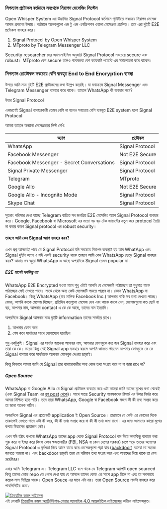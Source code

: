 <!-- # আমাদের অনলাইনে মেসেজ আদান প্রদান কতটা নিরাপদ? -->
### সিগন্যাল প্রটোকল বর্তমানে সবথেকে নিরাপদ মেসেজিং সিস্টেম

Open Whisper System এর উদ্ভাবিত Signal Protocol বর্তমানে পৃথিবীতে সবচেয়ে নিরাপদ মেসেজ আদান প্রদানের উপায়। বর্তমানে অনেকগুলো এন্ড টু এন্ড এনক্রিপশন ওয়ালা মেসেঞ্জার প্রচলিত। তবে এরা দুইটি E2E প্রটোকল ব্যবহার করে। 

1. Signal Protocol by Open Whisper System
1. MTproto by Telegram Messenger LLC

Security researcher দের অ্যানালাইসিস অনুযায়ি Signal Protocol সবচেয়ে secure এবং robust। MTproto বেশ secure হলেও গবেষকরা বেশ কয়েকটি পয়েন্টে এর সমালোচনা করে থাকেন।

### সিগন্যাল প্রোটোকল সবচেয়ে বেশি ব্যবহৃত End to End Encryption ব্যবস্থা

উপরে আমি মাত্র দুইটি E2E প্রটোকলের কথা উল্লেখ করেছি। যা যথাক্রমে Signal Messenger এবং Telegram Messenger ব্যবহার করে থাকে। তাহলে WhatsApp কী ব্যবহার করে?

উত্তর Signal Protocol

একারণেই Signal ব্যবহারকারী তেমন বেশি না হলেও সবচেয়ে বেশি ব্যবহৃত E2E system হলো Signal Protocol

আমরা তাহলে অন্যান্য মেসেঞ্জারের লিস্ট দেখি:



| অ্যাপ                                     | প্রটোকল         |
| ----------------------------------------- | --------------- |
| WhatsApp                                  | Signal Protocol |
| Facebook Messenger                        | Not E2E Secure  |
| Facebook Messenger - Secret Conversations | Signal Protocol |
| Signal Private Messenger                  | Signal Protocol |
| Telegram                                  | MTproto         |
| Google Allo                               | Not E2E Secure  |
| Google Allo - Incognito Mode              | Signal Protocol |
| Skype Chat                                | Signal Protocol |


সুতরাং পরিস্কার দেখা যাচ্ছে Telegram ব্যতিত সব জনপ্রিয় E2E মেসেজিং অ্যাপ Signal Protocol ব্যবহার করে। Google, Facebook বা Microsoft এর মতো বড় বড় টেক জায়ান্টের নতুন করে protocol তৈরি না করার কারণ Signal protocol এর robust security।

#### তাহলে আমি কেন Signal অ্যাপ ব্যবহার করব?
এখন প্রশ্ন আসতেই পারে যে Signal Protocol যদি সবচেয়ে নিরাপদ ব্যবস্থাই হয় আর WhatApp এবং Signal দুইটা অ্যাপ এ যদি একই security থাকে তাহলে আমি কেন WhatsApp ছেড়ে Signal ব্যবহার করব? আমার সব বন্ধুরা WhatsApp এ আছে অপরদিকে Signal তেমন popular না।

##### E2E মানেই সবকিছু নয়
WhatsApp E2E Encrypted হওয়া মানে শুধু এটাই আপনি যে মেসেজটি পাঠাচ্ছেন তা শুধুমাত্র যাকে পাঠাচ্ছেন সেই দেখতে পাবে। মাঝে থেকে অন্য কেউ মেসেজটি পড়তে পারবে না। যেমন WhatsApp বা Facebook। কিন্তু WhatsApp (যার মালিক Facebook Inc.) আপনার বাকি সব তথ্য দেখতে পাচ্ছে। যেমন, আপনি কাকে মেসেজ দিচ্ছেন, প্রতিদিন কতগুলো মেসেজ দেন এবং কাকে কাকে দেন, মেসেজগুলো কত ছোট বা বড়, আপনার নাম, আপনার contact এ কে কে আছে, তাদের নাম ইত্যাদি।

অপরদিকে Signal আপনার মাত্র দুইটি information তাদের সার্ভারে রাখে।


1. আপনার ফোন নম্বর
1. শেষ কবে সার্ভারের সাথে যোগাযোগ হয়েছিল 


শুধু একটুকুই। Signal এর সার্ভার জানেনা আপনার নাম, আপনার ফোনবুকে কত জন Signal ব্যবহার করে এবং তারা কে কে। ভয়ের কিছু নেই Signal app ব্যবহার করলে আপনি জানতে পারবেন আপনার ফোনবুকে কে কে Signal ব্যবহার করে সার্ভারকে আপনার ফোনবুক দেওয়া ছাড়াই।

কিন্তু কিভাবে আমরা জানি যে Signal তার ব্যবহারকারীর অন্য কোন তথ্য সংগ্রহ করে না বা জমা রাখে না?

##### Open Source
WhatsApp বা Google Allo যে Signal প্রটোকল ব্যবহার করে এটা আমরা জানি তাদের মুখের কথা থেকেই (এবং Signal Team এর  [ব্লগ post](https://signal.org/blog/whatsapp-complete/) [থেকে](https://signal.org/blog/allo/))। সাথে সতন্ত্র Security গবেষকদের রিসার্চ এর উপর নির্ভর করে আমরা নিশ্চিত হতে পারি। তবে তারা WhatsApp, Google বা Facebook সংগে কী কী তথ্য সংগ্রহ করে তা জানা অনেক কঠিন। 

অপরদিকে Signal এর প্রত্যেকটি application ই Open Source। তারমানে যে কেউ এর কোডের দিকে তাকালেই দেখতে পাবে এটা কী করে, কী কী তথ্য সংগ্রহ করে বা কী কী তথ্য জমা রাখে। এর জন্য আমাদের কারো মুখের কথায় বিশ্বাসের প্রয়োজন নেই।

এখন যদি হঠাৎ কখনো WhatsApp তাদের app থেকে Signal Protocol বাদ দিয়ে অন্যকিছু ব্যবহার করা শুরু করে বা ইচ্ছা করে কিংবা কোন ক্ষমতাধারীর (FBI, NSA বা কোন দেশের সরকার) চাপে পড়ে তাদের অ্যাাপের Signal Protocol এ দুর্বলতা নিয়ে আসে যাতে করে মেসেজগুলো পড়া যায় ([backdoor](https://en.wikipedia.org/wiki/Backdoor_(computing))) আমরা তা সহজে জানতে পারবো না। এবং backdoor ছাড়াই তারা যে পরিমান তথ্য সংগ্রহ করে এবং অন্যদের দিয়ে থাকে তা বেশ [অস্বস্তিকর](https://www.forbes.com/sites/thomasbrewster/2017/01/22/whatsapp-facebook-backdoor-government-data-request/#2e73896a1030)।

এবার আসি Telegram এ। Telegram LLC বলে থাকে যে Telegram অ্যাপটি open sourced কিন্তু তাদের কোড repo তে গেলে দেখা যায় যে আসলে তাদের কোড এর সাথে app মিলে না এবং তা সবসময়ে কয়েক মাস পিছিয়ে থাকে। Open Souce এর মানে এটা নয়। তারা Open Source নামটা ব্যবহার করে পাবলিসিটির _জন্য।_



[![ক্রিয়েটিভ কমন্স লাইসেন্স](https://i.creativecommons.org/l/by-sa/4.0/88x31.png)](http://creativecommons.org/licenses/by-sa/4.0/)  
এই লেখাটি [ক্রিয়েটিভ কমন্স অ্যাট্রিবিউশন-শেয়ার অ্যালাইক 4.0 আন্তর্জাতিক লাইসেন্সের](http://creativecommons.org/licenses/by-sa/4.0/) অধীনে লাইসেন্সকৃত।